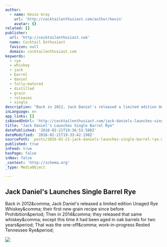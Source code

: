 ```yaml
---
author:
  - name: Kevin Gray
    url: 'http://cocktailenthusiast.com/author/kevin'
    avatar: {}
related: []
publisher:
  url: 'http://cocktailenthusiast.com'
  name: Cocktail Enthusiast
  favicon: null
  domain: cocktailenthusiast.com
keywords:
  - rye
  - whiskey
  - jack
  - barrel
  - daniel
  - fully-matured
  - distilled
  - grain
  - releases
  - single
description: "Back in 2012, Jack Daniel's released a limited edition Unaged Rye Whiskey, their first new grain recipe since before Prohibition. Then in 2014, they released that same whiskey, except this time it had been aged in oak barrels for two years. That was the one-off, work-in-progress Rested Tennessee Rye."
inLanguage: en
app_links: []
isBasedOnUrl: 'http://cocktailenthusiast.com/jack-daniels-launches-single-barrel-rye'
title: "Jack Daniel's Launches Single Barrel Rye"
datePublished: '2016-02-21T19:36:53.588Z'
dateModified: '2016-02-21T19:33:42.198Z'
sourcePath: _posts/2016-02-21-jack-daniels-launches-single-barrel-rye.md
published: true
inFeed: true
hasPage: false
inNav: false
_context: 'http://schema.org'
_type: MediaObject

---
```

<article style=""><h1>Jack Daniel's Launches Single Barrel Rye</h1><p>Back in 2012&amp;comma; Jack Daniel's released a limited edition Unaged Rye Whiskey&amp;comma; their first new grain recipe since before Prohibition&amp;period; Then in 2014&amp;comma; they released that same whiskey&amp;comma; except this time it had been aged in oak barrels for two years&amp;period; That was the one-off&amp;comma; work-in-progress Rested Tennessee Rye&amp;period;</p><img src="http://cocktailenthusiast.com/wp-content/uploads/2016/02/RYE_BOX_final.jpg" /></article>
